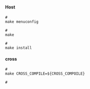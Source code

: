 
#### Host

```shell
#
make menuconfig

#
make

#
make install
```

#### cross

```shell
#
make CROSS_COMPILE=${CROSS_COMPOILE}

#
```



